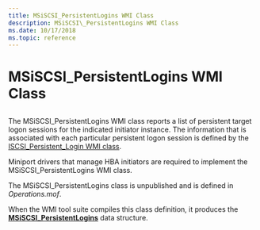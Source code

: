 ```yaml
---
title: MSiSCSI_PersistentLogins WMI Class
description: MSiSCSI\_PersistentLogins WMI Class
ms.date: 10/17/2018
ms.topic: reference
---
```


# MSiSCSI\_PersistentLogins WMI Class


## <span id="ddk_msiscsi_persistentlogins_wmi_class_kr"></span><span id="DDK_MSISCSI_PERSISTENTLOGINS_WMI_CLASS_KR"></span>


The MSiSCSI\_PersistentLogins WMI class reports a list of persistent target logon sessions for the indicated initiator instance. The information that is associated with each particular persistent logon session is defined by the [ISCSI\_Persistent\_Login WMI class](iscsi-persistent-login-wmi-class.md).

Miniport drivers that manage HBA initiators are required to implement the MSiSCSI\_PersistentLogins WMI class.

The MSiSCSI\_PersistentLogins class is unpublished and is defined in *Operations.mof*.

When the WMI tool suite compiles this class definition, it produces the [**MSiSCSI\_PersistentLogins**](/windows-hardware/drivers/ddi/iscsiop/ns-iscsiop-_msiscsi_persistentlogins) data structure.

 

